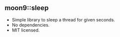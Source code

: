 ## moon9::sleep
- Simple library to sleep a thread for given seconds.
- No dependencies.
- MIT licensed.
